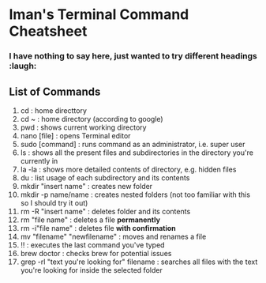 # Iman's Terminal Command Cheatsheet
### I have nothing to say here, just wanted to try different headings :laugh:


## List of Commands 

1. cd : home directtory
2. cd ~ : home directory (according to google)
3. pwd : shows current working directory
4. nano [file] : opens Terminal editor
5. sudo [command] : runs command as an administrator, i.e. super user
6. ls : shows all the present files and subdirectories in the directory you're currently in
7. la -la : shows more detailed contents of directory, e.g. hidden files
8. du : list usage of each subdirectory and its contents
9. mkdir "insert name" : creates new folder
10. mkdir -p name/name : creates nested folders (not too familiar with this so I should try it out)
11. rm -R "insert name" : deletes folder and its contents
12. rm "file name" : deletes a file **permanently**
13. rm -i"file name" : deletes file **with confirmation**
14. mv "filename" "newfilename" : moves and renames a file
15. !! : executes the last command you've typed
16. brew doctor : checks brew for potential issues
17. grep -rl "text you're looking for" filename : searches all files with the text you're looking for inside the selected folder